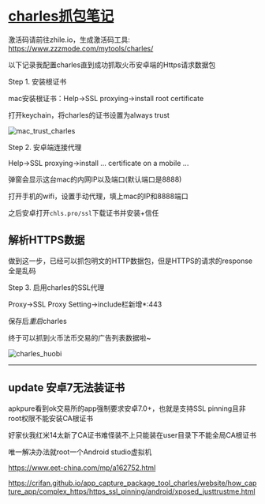 # [charles抓包笔记](/2020/02/charles.md)

激活码请前往zhile.io，生成激活码工具: https://www.zzzmode.com/mytools/charles/

以下记录我配置charles直到成功抓取火币安卓端的Https请求数据包

<i class="fa fa-hashtag"></i>
Step 1. 安装根证书

mac安装根证书：Help->SSL proxying->install root certificate

打开keychain，将charles的证书设置为always trust

![mac_trust_charles](mac_trust_charles.png)

<i class="fa fa-hashtag"></i>
Step 2. 安卓端连接代理

Help->SSL proxying->install ... certificate on a mobile ...

弹窗会显示这台mac的内网IP以及端口(默认端口是8888)

打开手机的wifi，设置手动代理，填上mac的IP和8888端口

之后安卓打开`chls.pro/ssl`下载证书并安装+信任

## 解析HTTPS数据

做到这一步，已经可以抓包明文的HTTP数据包，但是HTTPS的请求的response全是乱码

<i class="fa fa-hashtag"></i>
Step 3. 启用charles的SSL代理

Proxy->SSL Proxy Setting->include栏新增*:443

保存后<var class="mark">重启</var>charles

终于可以抓到火币法币交易的广告列表数据啦~

![charles_huobi](charles_huobi.png)

---

## update 安卓7无法装证书

apkpure看到ok交易所的app强制要求安卓7.0+，也就是支持SSL pinning且非root权限不能安装CA根证书

好家伙我红米14太新了CA证书难怪装不上只能装在user目录下不能全局CA根证书

唯一解决办法就root一个Android studio虚拟机

https://www.eet-china.com/mp/a162752.html

https://crifan.github.io/app_capture_package_tool_charles/website/how_capture_app/complex_https/https_ssl_pinning/android/xposed_justtrustme.html
